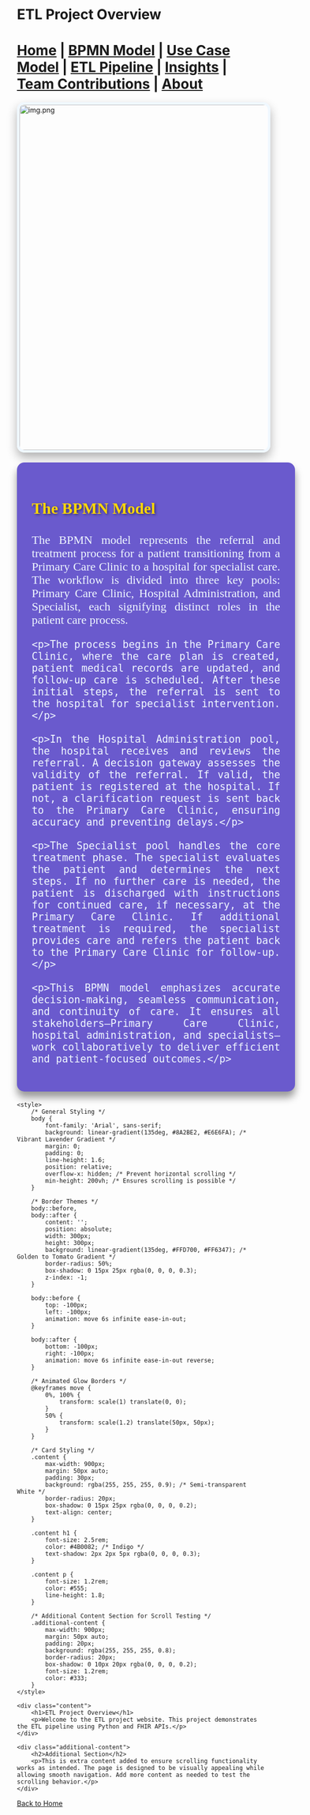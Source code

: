 # ETL Project Overview




[Home](index.md) | [BPMN Model](bpmn.md) | [Use Case Model](use_case.md) | [ETL Pipeline](etl_pipeline.md) | [Insights](insights.md) | [Team Contributions](team.md) | [About](about.md)
=======



<img
    alt="img.png"
    height="700"
    src="img.png"
    width="1100"
    style="border: 5px solid #F0F8FF; border-radius: 15px; box-shadow: 0 10px 20px rgba(0, 0, 0, 0.3); margin: 20px auto; display: block; transition: transform 0.3s ease, box-shadow 0.3s ease;"
    class="hover-image"
/>

<style>
    /* Hover Effect for Image */
    .hover-image:hover {
        transform: translateY(-10px); /* Pop-Up Effect */
        box-shadow: 0 15px 30px rgba(0, 0, 0, 0.5); /* Enhanced Shadow on Hover */
    }
</style>



<div class="hover-box" style="background: #6A5ACD; color: #F0F8FF; padding: 30px; border-radius: 15px; margin: 20px auto; width: 100%; max-width: 1100px; box-shadow: 0 12px 16px rgba(0, 0, 0, 0.4); text-align: justify; font-family: 'Georgia', serif; font-size: 1.5rem; transition: transform 0.3s ease, box-shadow 0.3s ease;">
    <h3 style="color: #FFD700; text-shadow: 2px 2px 5px rgba(0, 0, 0, 0.5); font-size: 2rem;">The BPMN Model</h3>
    <p>The BPMN model represents the referral and treatment process for a patient transitioning from a Primary Care Clinic to a hospital for specialist care. The workflow is divided into three key pools: Primary Care Clinic, Hospital Administration, and Specialist, each signifying distinct roles in the patient care process.</p>

    <p>The process begins in the Primary Care Clinic, where the care plan is created, patient medical records are updated, and follow-up care is scheduled. After these initial steps, the referral is sent to the hospital for specialist intervention.</p>

    <p>In the Hospital Administration pool, the hospital receives and reviews the referral. A decision gateway assesses the validity of the referral. If valid, the patient is registered at the hospital. If not, a clarification request is sent back to the Primary Care Clinic, ensuring accuracy and preventing delays.</p>

    <p>The Specialist pool handles the core treatment phase. The specialist evaluates the patient and determines the next steps. If no further care is needed, the patient is discharged with instructions for continued care, if necessary, at the Primary Care Clinic. If additional treatment is required, the specialist provides care and refers the patient back to the Primary Care Clinic for follow-up.</p>

    <p>This BPMN model emphasizes accurate decision-making, seamless communication, and continuity of care. It ensures all stakeholders—Primary Care Clinic, hospital administration, and specialists—work collaboratively to deliver efficient and patient-focused outcomes.</p>
</div>

<style>
    /* Hover Effect for 3D Pop-Up */
    .hover-box:hover {
        transform: translateY(-10px); /* Pop-Up Effect */
        box-shadow: 0 15px 25px rgba(0, 0, 0, 0.5); /* Enhanced Shadow on Hover */
    }
</style>



<html lang="en">
<head>
    <meta charset="UTF-8">
    <meta name="viewport" content="width=device-width, initial-scale=1.0">
    <title>ETL Project Overview</title>

    <style>
        /* General Styling */
        body {
            font-family: 'Arial', sans-serif;
            background: linear-gradient(135deg, #8A2BE2, #E6E6FA); /* Vibrant Lavender Gradient */
            margin: 0;
            padding: 0;
            line-height: 1.6;
            position: relative;
            overflow-x: hidden; /* Prevent horizontal scrolling */
            min-height: 200vh; /* Ensures scrolling is possible */
        }

        /* Border Themes */
        body::before,
        body::after {
            content: '';
            position: absolute;
            width: 300px;
            height: 300px;
            background: linear-gradient(135deg, #FFD700, #FF6347); /* Golden to Tomato Gradient */
            border-radius: 50%;
            box-shadow: 0 15px 25px rgba(0, 0, 0, 0.3);
            z-index: -1;
        }

        body::before {
            top: -100px;
            left: -100px;
            animation: move 6s infinite ease-in-out;
        }

        body::after {
            bottom: -100px;
            right: -100px;
            animation: move 6s infinite ease-in-out reverse;
        }

        /* Animated Glow Borders */
        @keyframes move {
            0%, 100% {
                transform: scale(1) translate(0, 0);
            }
            50% {
                transform: scale(1.2) translate(50px, 50px);
            }
        }

        /* Card Styling */
        .content {
            max-width: 900px;
            margin: 50px auto;
            padding: 30px;
            background: rgba(255, 255, 255, 0.9); /* Semi-transparent White */
            border-radius: 20px;
            box-shadow: 0 15px 25px rgba(0, 0, 0, 0.2);
            text-align: center;
        }

        .content h1 {
            font-size: 2.5rem;
            color: #4B0082; /* Indigo */
            text-shadow: 2px 2px 5px rgba(0, 0, 0, 0.3);
        }

        .content p {
            font-size: 1.2rem;
            color: #555;
            line-height: 1.8;
        }

        /* Additional Content Section for Scroll Testing */
        .additional-content {
            max-width: 900px;
            margin: 50px auto;
            padding: 20px;
            background: rgba(255, 255, 255, 0.8);
            border-radius: 20px;
            box-shadow: 0 10px 20px rgba(0, 0, 0, 0.2);
            font-size: 1.2rem;
            color: #333;
        }
    </style>
</head>
<body>

    <div class="content">
        <h1>ETL Project Overview</h1>
        <p>Welcome to the ETL project website. This project demonstrates the ETL pipeline using Python and FHIR APIs.</p>
    </div>

    <div class="additional-content">
        <h2>Additional Section</h2>
        <p>This is extra content added to ensure scrolling functionality works as intended. The page is designed to be visually appealing while allowing smooth navigation. Add more content as needed to test the scrolling behavior.</p>
    </div>

</body>
</html>


[Back to Home](index.md)

